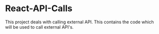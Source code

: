 # React-API-Calls
 This project deals with calling external API. This contains the code which will be used to call external API's.
